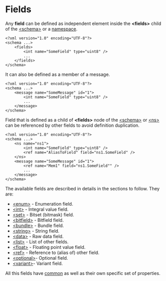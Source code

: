 # Fields
Any **field** can be defined as independent element inside the **&lt;fields&gt;**
child of the [&lt;schema&gt;](../intro/schema_def.md) or a 
[namespace](../intro/namespaces.md).
```
<?xml version="1.0" encoding="UTF-8"?>
<schema ...>
    <fields>
        <int name="SomeField" type="uint8" />
        ...
    </fields>
</schema>
```
It can also be defined as a member of a message.
```
<?xml version="1.0" encoding="UTF-8"?>
<schema ...>
    <message name="SomeMessage" id="1">
        <int name="SomeField" type="uint8" />
        ...
    </message>
</schema>
```
Field that is defined as a child of **&lt;fields&gt;** node of the 
[&lt;schema&gt;](../intro/schema_def.md) or 
[&lt;ns&gt;](../intro/namespaces.md) can be referenced by other fields to avoid
definition duplication.
```
<?xml version="1.0" encoding="UTF-8"?>
<schema ...>
    <ns name="ns1">
        <int name="SomeField" type="uint8" />
        <ref name="AliasToField" field="ns1.SomeField" />
    </ns>
    <message name="SomeMessage" id="1">
        <ref name="Mem1" field="ns1.SomeField"" />
        ...
    </message>
</schema>
```

The available fields are described in details in the sections to follow. They are:
- [&lt;enum&gt;](enum.md) - Enumeration field.
- [&lt;int&gt;](int.md) - Integral value field.
- [&lt;set&gt;](set.md) - Bitset (bitmask) field.
- [&lt;bitfield&gt;](bitfield.md) - Bitfield field.
- [&lt;bundle&gt;](bundle.md) - Bundle field.
- [&lt;string&gt;](string.md) - String field.
- [&lt;data&gt;](data.md) - Raw data field.
- [&lt;list&gt;](list.md) - List of other fields.
- [&lt;float&gt;](float.md) - Floating point value field.
- [&lt;ref&gt;](ref.md) - Reference to (alias of) other field.
- [&lt;optional&gt;](optional.md)- Optional field.
- [&lt;variant&gt;](variant.md)- Variant field.


All this fields have [common](common.md) as well as their own specific set of 
properties.


